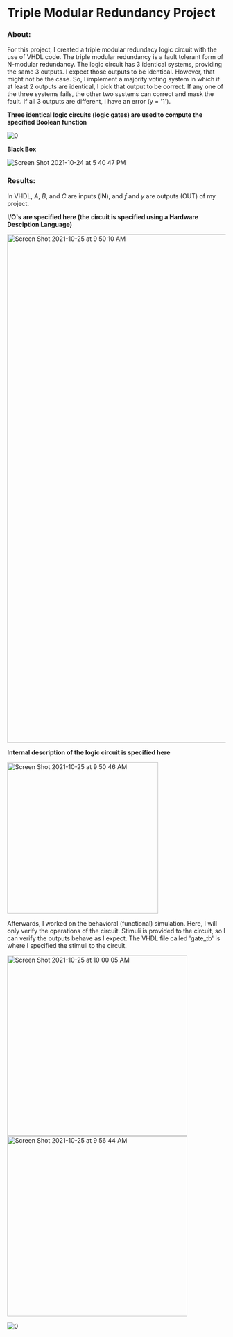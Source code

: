 # Triple Modular Redundancy Project

### About:

For this project, I created a triple modular redundacy logic circuit with the use of VHDL code. The triple modular redundancy is a fault tolerant form of N-modular redundancy. The logic circuit has 3 identical systems, providing the same 3 outputs. I expect those outputs to be identical. However, that might not be the case. So, I implement a majority voting system in which if at least 2 outputs are identical, I pick that output to be correct. If any one of the three systems fails, the other two systems can correct and mask the fault. If all 3 outputs are different, I have an error (y = '1').

**Three identical logic circuits (logic gates) are used to compute the specified Boolean function**

![0](https://user-images.githubusercontent.com/89553126/138616667-b20d5d0b-2a79-4542-9b3c-e912c370cfbf.png)

**Black Box**

 ![Screen Shot 2021-10-24 at 5 40 47 PM](https://user-images.githubusercontent.com/89553126/138615822-4a12f7a6-8682-4701-82ab-35c8b7ceaf35.png)

### Results: 

In VHDL, *A*, *B*, and *C* are inputs (**IN**), and *f* and *y* are outputs (OUT) of my project.

**I/O's are specified here (the circuit is specified using a Hardware Desciption Language)**

<img width="1169" alt="Screen Shot 2021-10-25 at 9 50 10 AM" src="https://user-images.githubusercontent.com/89553126/138718445-732f9125-b26d-4ebb-9b4b-03ad42429fe2.png">

**Internal description of the logic circuit is specified here**

 <img width="348" alt="Screen Shot 2021-10-25 at 9 50 46 AM" src="https://user-images.githubusercontent.com/89553126/138718484-54c1d327-92da-4f2b-9d85-c438f8acf98b.png">

Afterwards, I worked on the behavioral (functional) simulation. Here, I will only verify the operations of the circuit. Stimuli is provided to the circuit, so I can verify the outputs behave as I expect. The VHDL file called 'gate_tb' is where I specified the stimuli to the circuit.

<img width="415" alt="Screen Shot 2021-10-25 at 10 00 05 AM" src="https://user-images.githubusercontent.com/89553126/138720155-b2b10ec4-c960-4164-adc8-2e25602ea236.png">
 
<img width="415" alt="Screen Shot 2021-10-25 at 9 56 44 AM" src="https://user-images.githubusercontent.com/89553126/138719535-ed4e7cc9-4463-4f28-8f2b-545de7c6af61.png">

![0](https://user-images.githubusercontent.com/89553126/138616993-07a744f5-e5c8-4010-8d69-e0592745aa58.png)
